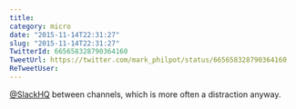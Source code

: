 ```yaml
---
title: 
category: micro
date: "2015-11-14T22:31:27"
slug: "2015-11-14T22:31:27"
TwitterId: 665658328790364160
TweetUrl: https://twitter.com/mark_philpot/status/665658328790364160
ReTweetUser: 
---
```


[@SlackHQ](https://twitter.com/SlackHQ) between channels, which is more often a distraction anyway.